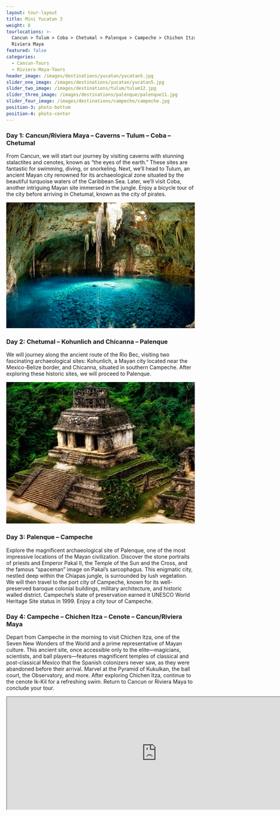```yaml
---
layout: tour-layout
title: Mini Yucatan 3
weight: 8
tourlocations: >-
  Cancun > Tulum > Coba > Chetumal > Palenque > Campeche > Chichen Itza >
  Riviera Maya
featured: false
categories:
  - Cancun-Tours
  - Riviera-Maya-Tours
header_image: /images/destinations/yucatan/yucatan5.jpg
slider_one_image: /images/destinations/yucatan/yucatan5.jpg
slider_two_image: /images/destinations/tulum/tulum12.jpg
slider_three_image: /images/destinations/palenque/palenque11.jpg
slider_four_image: /images/destinations/campeche/campeche.jpg
position-3: photo-bottom
position-4: photo-center
---
```


### Day 1: Cancun/Riviera Maya – Caverns – Tulum – Coba – Chetumal

From Cancun, we will start our journey by visiting caverns with stunning stalactites and cenotes, known as “the eyes of the earth.” These sites are fantastic for swimming, diving, or snorkeling. Next, we’ll head to Tulum, an ancient Mayan city renowned for its archaeological zone situated by the beautiful turquoise waters of the Caribbean Sea. Later, we’ll visit Coba, another intriguing Mayan site immersed in the jungle. Enjoy a bicycle tour of the city before arriving in Chetumal, known as the city of pirates.

![](/images/destinations/yucatan/yucatan8.jpg)

### Day 2: Chetumal – Kohunlich and Chicanna – Palenque

We will journey along the ancient route of the Rio Bec, visiting two fascinating archaeological sites: Kohunlich, a Mayan city located near the Mexico-Belize border, and Chicanna, situated in southern Campeche. After exploring these historic sites, we will proceed to Palenque.

![](/images/destinations/palenque/palenque8.jpg)

### Day 3: Palenque – Campeche

Explore the magnificent archaeological site of Palenque, one of the most impressive locations of the Mayan civilization. Discover the stone portraits of priests and Emperor Pakal II, the Temple of the Sun and the Cross, and the famous “spaceman” image on Pakal’s sarcophagus. This enigmatic city, nestled deep within the Chiapas jungle, is surrounded by lush vegetation. We will then travel to the port city of Campeche, known for its well-preserved baroque colonial buildings, military architecture, and historic walled district. Campeche’s state of preservation earned it UNESCO World Heritage Site status in 1999. Enjoy a city tour of Campeche.

### Day 4: Campeche – Chichen Itza – Cenote – Cancun/Riviera Maya

Depart from Campeche in the morning to visit Chichen Itza, one of the Seven New Wonders of the World and a prime representative of Mayan culture. This ancient site, once accessible only to the elite—magicians, scientists, and ball players—features magnificent temples of classical and post-classical Mexico that the Spanish colonizers never saw, as they were abandoned before their arrival. Marvel at the Pyramid of Kukulkan, the ball court, the Observatory, and more. After exploring Chichen Itza, continue to the cenote Ik-Kil for a refreshing swim. Return to Cancun or Riviera Maya to conclude your tour.

<div class="map-container">

<iframe src="https://www.google.com/maps/d/u/0/embed?mid=1iGLRzbmZmQdWUnRZf-nEOINq8kBf6X0&amp;ehbc=2E312F&amp;noprof=1" width="800" height="300"></iframe>

</div>

&nbsp;